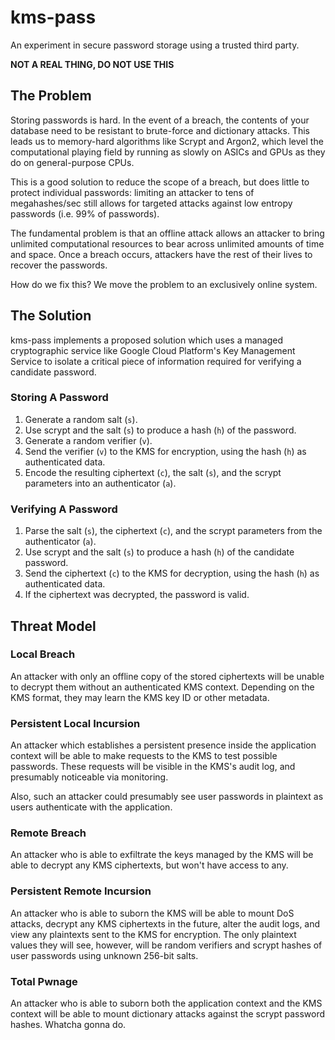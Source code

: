 # kms-pass

An experiment in secure password storage using a trusted third party.

**NOT A REAL THING, DO NOT USE THIS**

## The Problem

Storing passwords is hard. In the event of a breach, the contents of your database need to be
resistant to brute-force and dictionary attacks. This leads us to memory-hard algorithms like Scrypt
and Argon2, which level the computational playing field by running as slowly on ASICs and GPUs as
they do on general-purpose CPUs.

This is a good solution to reduce the scope of a breach, but does little to protect individual
passwords: limiting an attacker to tens of megahashes/sec still allows for targeted attacks against
low entropy passwords (i.e. 99% of passwords).

The fundamental problem is that an offline attack allows an attacker to bring unlimited
computational resources to bear across unlimited amounts of time and space. Once a breach occurs,
attackers have the rest of their lives to recover the passwords.

How do we fix this? We move the problem to an exclusively online system.

## The Solution

kms-pass implements a proposed solution which uses a managed cryptographic service like Google Cloud
Platform's Key Management Service to isolate a critical piece of information required for verifying
a candidate password.

### Storing A Password

1. Generate a random salt (`s`).
2. Use scrypt and the salt (`s`) to produce a hash (`h`) of the password.
3. Generate a random verifier (`v`).
4. Send the verifier (`v`) to the KMS for encryption, using the hash (`h`) as authenticated data.
5. Encode the resulting ciphertext (`c`), the salt (`s`), and the scrypt parameters into an 
   authenticator (`a`).

### Verifying A Password

1. Parse the salt (`s`), the ciphertext (`c`), and the scrypt parameters from the authenticator 
   (`a`).
2. Use scrypt and the salt (`s`) to produce a hash (`h`) of the candidate password.
3. Send the ciphertext (`c`) to the KMS for decryption, using the hash (`h`) as authenticated data.
4. If the ciphertext was decrypted, the password is valid.

## Threat Model

### Local Breach

An attacker with only an offline copy of the stored ciphertexts will be unable to decrypt them
without an authenticated KMS context. Depending on the KMS format, they may learn the KMS key ID or
other metadata.
 
### Persistent Local Incursion

An attacker which establishes a persistent presence inside the application context will be able to
make requests to the KMS to test possible passwords. These requests will be visible in the KMS's
audit log, and presumably noticeable via monitoring.

Also, such an attacker could presumably see user passwords in plaintext as users authenticate with
the application.

### Remote Breach

An attacker who is able to exfiltrate the keys managed by the KMS will be able to decrypt any KMS 
ciphertexts, but won't have access to any.

### Persistent Remote Incursion

An attacker who is able to suborn the KMS will be able to mount DoS attacks, decrypt any KMS
ciphertexts in the future, alter the audit logs, and view any plaintexts sent to the KMS for
encryption. The only plaintext values they will see, however, will be random verifiers and scrypt
hashes of user passwords using unknown 256-bit salts.

### Total Pwnage

An attacker who is able to suborn both the application context and the KMS context will be able to
mount dictionary attacks against the scrypt password hashes. Whatcha gonna do.